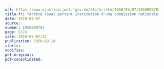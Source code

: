 ```yaml
---
url: https://www.ejustice.just.fgov.be/eli/arrete/1950/09/07/1950090701/justel
title-fr: "Arrêté royal portant institution d'une commission nationale de la productivité industrielle"
date: 1950-09-07
source:
number: 1950090701
page: 6376
case: 1950-09-07/32
publication: 1950-09-14
starts:
modifies:
pdf-original:
pdf-consolidated:
---
```


